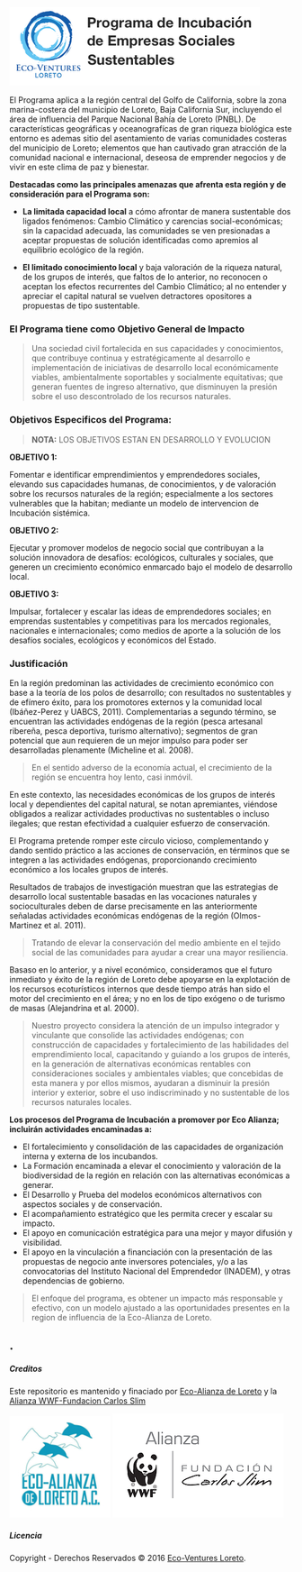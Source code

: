 ![Eco-Ventures Loreto](/images/Eco-Ventures_Logo_1x1.png)   

El Programa aplica a la región central del Golfo de California, sobre la zona marina-costera del municipio de Loreto, Baja California Sur, incluyendo el área de influencia del Parque Nacional Bahía de Loreto (PNBL). De características geográficas y oceanografícas de gran riqueza biológica este entorno es ademas sitio del asentamiento de varias comunidades costeras del municipio de Loreto; elementos que han cautivado gran atracción de la comunidad nacional e internacional, deseosa de emprender negocios y de vivir en este clima de paz y bienestar.

**Destacadas como las principales amenazas que afrenta esta región y de consideración para el Programa son:**

*  **La limitada capacidad local** a cómo afrontar de manera sustentable dos ligados fenómenos: Cambio Climático y carencias social-económicas; sin la capacidad adecuada, las comunidades se ven presionadas a aceptar propuestas de solución identificadas como apremios al equilibrio ecológico de la región.

* **El limitado conocimiento local** y baja valoración de la riqueza natural, de los grupos de interés, que faltos de lo anterior, no reconocen o aceptan los efectos recurrentes del Cambio Climático; al no entender y apreciar el capital natural se vuelven detractores opositores a propuestas de tipo sustentable.

### El Programa tiene como Objetivo General de Impacto

> Una sociedad civil fortalecida en sus capacidades y conocimientos, que contribuye continua y estratégicamente al desarrollo e implementación de iniciativas de desarrollo local económicamente viables, ambientalmente soportables y socialmente equitativas; que generan fuentes de ingreso alternativo, que disminuyen la presión sobre el uso descontrolado de los recursos naturales.


### Objetivos Especificos del Programa:

>**NOTA:** LOS OBJETIVOS ESTAN EN DESARROLLO Y EVOLUCION

**OBJETIVO 1:** 

Fomentar e identificar emprendimientos y emprendedores sociales, elevando sus capacidades humanas, de conocimientos,  y de valoración sobre los recursos naturales de la región; especialmente a los sectores vulnerables que la habitan; mediante un modelo de intervencion de Incubación sistémica.

**OBJETIVO 2:** 

Ejecutar y promover modelos de negocio social que contribuyan a la solución innovadora de desafíos: ecológicos, culturales y sociales, que generen un crecimiento económico enmarcado bajo el modelo de desarrollo local.

**OBJETIVO 3:** 

Impulsar, fortalecer y escalar las ideas de emprendedores sociales; en emprendas sustentables y competitivas para los mercados regionales, nacionales e internacionales; como medios de aporte a la solución de los desafíos sociales, ecológicos y económicos del Estado.



### Justificación 

En la región predominan las actividades de crecimiento económico con base a la teoría de los polos de desarrollo; con resultados no sustentables y de efímero éxito, para los promotores externos y la comunidad local (Ibáñez-Perez y UABCS, 2011). Complementarias a segundo término, se encuentran las actividades endógenas de la región (pesca artesanal ribereña, pesca deportiva, turismo alternativo); segmentos de gran potencial que aun requieren de un mejor impulso para poder ser desarrolladas plenamente (Micheline et al. 2008). 

> En el sentido adverso de la economía actual, el crecimiento de la región se encuentra hoy lento, casi inmóvil.

En este contexto, las necesidades económicas de los grupos de interés local y dependientes del capital natural, se notan apremiantes, viéndose obligados a realizar actividades productivas no sustentables o incluso ilegales; que  restan efectividad a cualquier esfuerzo de conservación.

El Programa pretende romper este círculo vicioso, complementando y dando sentido práctico a las acciones de conservación, en términos que se integren a las actividades endógenas, proporcionando crecimiento económico a los locales grupos de interés. 

Resultados de trabajos de investigación muestran que las estrategias de desarrollo local sustentable basadas en las vocaciones naturales y socioculturales deben de darse precisamente en las anteriormente señaladas actividades económicas endógenas de la región (Olmos-Martinez et al. 2011).

> Tratando de elevar la conservación del medio ambiente en el tejido social de las comunidades para ayudar a crear una mayor resiliencia.

Basaso en lo anterior, y a nivel económico, consideramos que el futuro inmediato y éxito de la región de Loreto debe apoyarse en la explotación de los recursos ecoturísticos internos que desde tiempo atrás han sido el motor del crecimiento en el área; y no en los de tipo exógeno o de turismo de masas (Alejandrina et al. 2000).


> Nuestro proyecto considera la atención de un impulso integrador y vinculante que consolide las actividades endógenas; con construcción de capacidades y fortalecimiento de las habilidades del emprendimiento local, capacitando y guiando a los grupos de interés, en la generación de alternativas económicas rentables con consideraciones sociales y ambientales viables; que concebidas de esta manera y por ellos mismos, ayudaran a disminuir la presión interior y exterior, sobre el uso indiscriminado y no sustentable de los recursos naturales locales.

**Los procesos del Programa de Incubación a promover por Eco Alianza;  incluirán actividades encaminadas a:**

* El fortalecimiento y consolidación de las capacidades de organización interna y externa de los incubandos. 
* La Formación encaminada a elevar el conocimiento y valoración de la biodiversidad de la región en relación con las alternativas económicas a generar. 
* El Desarrollo y Prueba del modelos económicos alternativos con aspectos sociales y de conservación. 
* El acompañamiento estratégico que les permita crecer y escalar su impacto. 
* El apoyo en comunicación estratégica para una mejor y mayor difusión y visibilidad. 
* El apoyo en la vinculación a financiación con la presentación de las propuestas de negocio ante inversores potenciales, y/o a las convocatorias del Instituto Nacional del Emprendedor (INADEM), y otras dependencias de gobierno.

> El enfoque del programa, es obtener un impacto más responsable y efectivo, con un modelo ajustado a las oportunidades presentes en la region de influencia de la Eco-Alianza de Loreto. 


.
---


##### Creditos

Este repositorio es mantenido y finaciado por [Eco-Alianza de Loreto](http://ecoalianzaloreto.org) y la [Alianza WWF-Fundacion Carlos Slim](http://www.wwf.org.mx/quienes_somos/nuestras_alianzas/alianza_wwf_fundacion_carlos_slim/)

![Eco-Alianza Loreto](/images/EAL_TOF.jpg) ![Alianza WWF-Fundacion Carlos Slim](/images/EAL_alianza_wwf_fcs_2_444011.png)
##### Licencia
Copyright - Derechos Reservados © 2016 [Eco-Ventures Loreto](http://ecoventures.strikingly.com).
